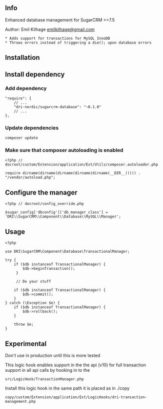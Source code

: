 Info
---------------------------------

Enhanced database management for SugarCRM >=7.5

Author: Emil Kilhage <emilkilhage@gmail.com>

    * Adds support for transactions for MySQL InnoDB
    * Throws errors instead of triggering a die(); upon database errors

Installation
----------------------------------

## Install dependency

### Add dependency

    "require": {
        // ...
        "dri-nordic/sugarcrm-database": "~0.1.0"
        // ...
    },

### Update dependencies

    composer update
 
### Make sure that composer autoloading is enabled

    <?php // docroot/custom/Extension/application/Ext/Utils/composer.autoloader.php

    require dirname(dirname(dirname(dirname(dirname(__DIR__))))) . "/vendor/autoload.php";

## Configure the manager

    <?php // docroot/config_override.php

    $sugar_config['dbconfig']['db_manager_class'] = 'DRI\\SugarCRM\\Component\\Database\\MySQL\\Manager';

Usage
----------------------------------

    <?php
    
    use DRI\SugarCRM\Component\Database\TransactionalManager;

    try {
        if ($db instanceof TransactionalManager) {
            $db->beginTransaction();
         }
         
         // Do your stuff

        if ($db instanceof TransactionalManager) {
            $db->commit();
        }
    } catch (\Exception $e) {
        if ($db instanceof TransactionalManager) {
            $db->rollback();
        }

        throw $e;
    }

Experimental
----------------------------------

Don't use in production until this is more tested

This logic hook enables support in the the api (v10) for full
transaction support in all api calls by hooking in to the

    src/LogicHook/TransactionManager.php
    
Install this logic hook in the same path it is placed as in ./copy

    copy/custom/Extension/application/Ext/LogicHooks/dri-transaction-management.php
